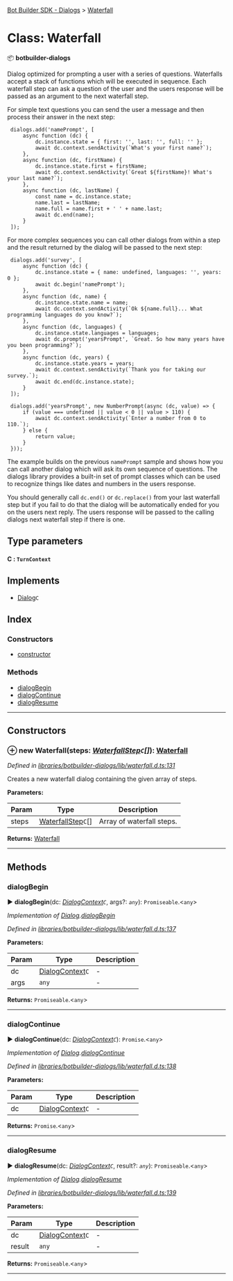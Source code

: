 [Bot Builder SDK - Dialogs](../README.md) > [Waterfall](../classes/botbuilder_dialogs.waterfall.md)



# Class: Waterfall


:package: **botbuilder-dialogs**

Dialog optimized for prompting a user with a series of questions. Waterfalls accept a stack of functions which will be executed in sequence. Each waterfall step can ask a question of the user and the users response will be passed as an argument to the next waterfall step.

For simple text questions you can send the user a message and then process their answer in the next step:

     dialogs.add('namePrompt', [
         async function (dc) {
             dc.instance.state = { first: '', last: '', full: '' };
             await dc.context.sendActivity(`What's your first name?`);
         },
         async function (dc, firstName) {
             dc.instance.state.first = firstName;
             await dc.context.sendActivity(`Great ${firstName}! What's your last name?`);
         },
         async function (dc, lastName) {
             const name = dc.instance.state;
             name.last = lastName;
             name.full = name.first + ' ' + name.last;
             await dc.end(name);
         }
     ]);

For more complex sequences you can call other dialogs from within a step and the result returned by the dialog will be passed to the next step:

     dialogs.add('survey', [
         async function (dc) {
             dc.instance.state = { name: undefined, languages: '', years: 0 };
             await dc.begin('namePrompt');
         },
         async function (dc, name) {
             dc.instance.state.name = name;
             await dc.context.sendActivity(`Ok ${name.full}... What programming languages do you know?`);
         },
         async function (dc, languages) {
             dc.instance.state.languages = languages;
             await dc.prompt('yearsPrompt', `Great. So how many years have you been programming?`);
         },
         async function (dc, years) {
             dc.instance.state.years = years;
             await dc.context.sendActivity(`Thank you for taking our survey.`);
             await dc.end(dc.instance.state);
         }
     ]);

     dialogs.add('yearsPrompt', new NumberPrompt(async (dc, value) => {
         if (value === undefined || value < 0 || value > 110) {
             await dc.context.sendActivity(`Enter a number from 0 to 110.`);
         } else {
             return value;
         }
     }));

The example builds on the previous `namePrompt` sample and shows how you can call another dialog which will ask its own sequence of questions. The dialogs library provides a built-in set of prompt classes which can be used to recognize things like dates and numbers in the users response.

You should generally call `dc.end()` or `dc.replace()` from your last waterfall step but if you fail to do that the dialog will be automatically ended for you on the users next reply. The users response will be passed to the calling dialogs next waterfall step if there is one.

## Type parameters
#### C :  `TurnContext`
## Implements

* [Dialog](../interfaces/botbuilder_dialogs.dialog.md)`C`

## Index

### Constructors

* [constructor](botbuilder_dialogs.waterfall.md#constructor)


### Methods

* [dialogBegin](botbuilder_dialogs.waterfall.md#dialogbegin)
* [dialogContinue](botbuilder_dialogs.waterfall.md#dialogcontinue)
* [dialogResume](botbuilder_dialogs.waterfall.md#dialogresume)



---
## Constructors
<a id="constructor"></a>


### ⊕ **new Waterfall**(steps: *[WaterfallStep](../#waterfallstep)`C`[]*): [Waterfall](botbuilder_dialogs.waterfall.md)


*Defined in [libraries/botbuilder-dialogs/lib/waterfall.d.ts:131](https://github.com/Microsoft/botbuilder-js/blob/ce7c4b3/libraries/botbuilder-dialogs/lib/waterfall.d.ts#L131)*



Creates a new waterfall dialog containing the given array of steps.


**Parameters:**

| Param | Type | Description |
| ------ | ------ | ------ |
| steps | [WaterfallStep](../#waterfallstep)`C`[]   |  Array of waterfall steps. |





**Returns:** [Waterfall](botbuilder_dialogs.waterfall.md)

---


## Methods
<a id="dialogbegin"></a>

###  dialogBegin

► **dialogBegin**(dc: *[DialogContext](botbuilder_dialogs.dialogcontext.md)`C`*, args?: *`any`*): `Promiseable`.<`any`>



*Implementation of [Dialog](../interfaces/botbuilder_dialogs.dialog.md).[dialogBegin](../interfaces/botbuilder_dialogs.dialog.md#dialogbegin)*

*Defined in [libraries/botbuilder-dialogs/lib/waterfall.d.ts:137](https://github.com/Microsoft/botbuilder-js/blob/ce7c4b3/libraries/botbuilder-dialogs/lib/waterfall.d.ts#L137)*



**Parameters:**

| Param | Type | Description |
| ------ | ------ | ------ |
| dc | [DialogContext](botbuilder_dialogs.dialogcontext.md)`C`   |  - |
| args | `any`   |  - |





**Returns:** `Promiseable`.<`any`>





___

<a id="dialogcontinue"></a>

###  dialogContinue

► **dialogContinue**(dc: *[DialogContext](botbuilder_dialogs.dialogcontext.md)`C`*): `Promise`.<`any`>



*Implementation of [Dialog](../interfaces/botbuilder_dialogs.dialog.md).[dialogContinue](../interfaces/botbuilder_dialogs.dialog.md#dialogcontinue)*

*Defined in [libraries/botbuilder-dialogs/lib/waterfall.d.ts:138](https://github.com/Microsoft/botbuilder-js/blob/ce7c4b3/libraries/botbuilder-dialogs/lib/waterfall.d.ts#L138)*



**Parameters:**

| Param | Type | Description |
| ------ | ------ | ------ |
| dc | [DialogContext](botbuilder_dialogs.dialogcontext.md)`C`   |  - |





**Returns:** `Promise`.<`any`>





___

<a id="dialogresume"></a>

###  dialogResume

► **dialogResume**(dc: *[DialogContext](botbuilder_dialogs.dialogcontext.md)`C`*, result?: *`any`*): `Promiseable`.<`any`>



*Implementation of [Dialog](../interfaces/botbuilder_dialogs.dialog.md).[dialogResume](../interfaces/botbuilder_dialogs.dialog.md#dialogresume)*

*Defined in [libraries/botbuilder-dialogs/lib/waterfall.d.ts:139](https://github.com/Microsoft/botbuilder-js/blob/ce7c4b3/libraries/botbuilder-dialogs/lib/waterfall.d.ts#L139)*



**Parameters:**

| Param | Type | Description |
| ------ | ------ | ------ |
| dc | [DialogContext](botbuilder_dialogs.dialogcontext.md)`C`   |  - |
| result | `any`   |  - |





**Returns:** `Promiseable`.<`any`>





___


